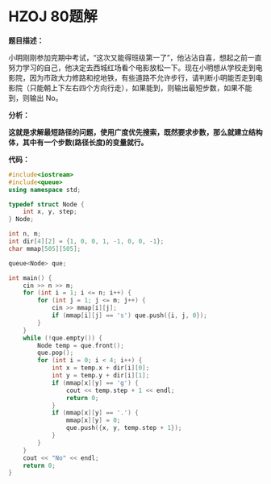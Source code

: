 

# HZOJ 80题解

**题目描述：**

 小明刚刚参加完期中考试，“这次又能得班级第一了”，他沾沾自喜，想起之前一直努力学习的自己，他决定去西城红场看个电影放松一下。现在小明想从学校走到电影院，因为市政大力修路和挖地铁，有些道路不允许步行，请判断小明能否走到电影院（只能朝上下左右四个方向行走），如果能到，则输出最短步数，如果不能到，则输出 No。

**分析：**

**这就是求解最短路径的问题，使用广度优先搜索，既然要求步数，那么就建立结构体，其中有一个步数(路径长度)的变量就行。**

**代码：**

```c++
#include<iostream>
#include<queue>
using namespace std;

typedef struct Node {
    int x, y, step;
} Node;

int n, m;
int dir[4][2] = {1, 0, 0, 1, -1, 0, 0, -1};
char mmap[505][505];

queue<Node> que;

int main() {
    cin >> n >> m;
    for (int i = 1; i <= n; i++) {
        for (int j = 1; j <= m; j++) {
            cin >> mmap[i][j];
            if (mmap[i][j] == 's') que.push({i, j, 0});
        }
    }
    while (!que.empty()) {
        Node temp = que.front();
        que.pop();
        for (int i = 0; i < 4; i++) {
            int x = temp.x + dir[i][0];
            int y = temp.y + dir[i][1];
            if (mmap[x][y] == 'g') {
                cout << temp.step + 1 << endl;
                return 0;
            }
            if (mmap[x][y] == '.') {
                mmap[x][y] = 0;
                que.push({x, y, temp.step + 1});
            }
        }
    }
    cout << "No" << endl;
    return 0;
}
```

